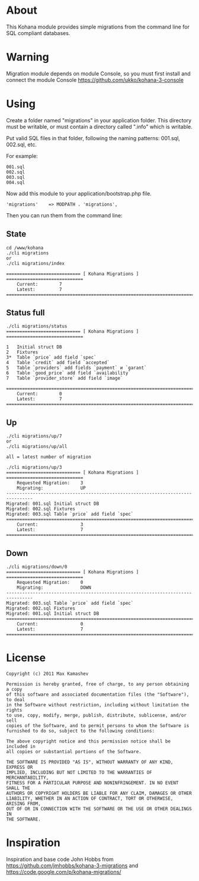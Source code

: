 # About

This Kohana module provides simple migrations from the command line for SQL compliant databases.

# Warning
Migration module depends on module Console, so you must first install and connect the module Console
https://github.com/ukko/kohana-3-console

# Using

Create a folder named "migrations" in your application folder.  This directory must be writable, or must contain a directory called ".info" which is writable.

Put valid SQL files in that folder, following the naming patterns: 001.sql, 002.sql, etc.

For example:

	001.sql
	002.sql
	003.sql
	004.sql

Now add this module to your application/bootstrap.php file.

    'migrations'    => MODPATH . 'migrations',

Then you can run them from the command line:

## State

	cd /www/kohana
	./cli migrations
    or
    ./cli migrations/index  
   
    ============================ [ Kohana Migrations ] =============================
	    Current:		7
	    Latest:			7
    ================================================================================

## Status full

    ./cli migrations/status
    ============================ [ Kohana Migrations ] =============================

    1	Initial struct DB
    2	Fixtures
    3*	Table `price` add field `spec`
    4	Table `credit` add field `accepted`
    5	Table `providers` add fields `payment` и `garant`
    6	Table `good_price` add field `availability`
    7	Table `provider_store` add field `image`

    ================================================================================
	    Current:		0
	    Latest:			7
    ================================================================================

## Up

	./cli migrations/up/7
	or
	./cli migrations/up/all
	
	all = latest number of migration

    ./cli migrations/up/3
    ============================ [ Kohana Migrations ] =============================
	    Requested Migration:	3
	    Migrating:		        UP
    --------------------------------------------------------------------------------
    Migrated: 001.sql Initial struct DB
    Migrated: 002.sql Fixtures
    Migrated: 003.sql Table `price` add field `spec`
    ================================================================================
	    Current:		        3
	    Latest:			        7
    ================================================================================
    
## Down

    ./cli migrations/down/0  
	============================ [ Kohana Migrations ] =============================
	    Requested Migration:	0
	    Migrating:		        DOWN
    --------------------------------------------------------------------------------
    Migrated: 003.sql Table `price` add field `spec`
    Migrated: 002.sql Fixtures
    Migrated: 001.sql Initial struct DB
    ================================================================================
	    Current:		        0
	    Latest:			        7
    ================================================================================

# License

	Copyright (c) 2011 Max Kamashev

	Permission is hereby granted, free of charge, to any person obtaining a copy
	of this software and associated documentation files (the "Software"), to deal
	in the Software without restriction, including without limitation the rights
	to use, copy, modify, merge, publish, distribute, sublicense, and/or sell
	copies of the Software, and to permit persons to whom the Software is
	furnished to do so, subject to the following conditions:

	The above copyright notice and this permission notice shall be included in
	all copies or substantial portions of the Software.

	THE SOFTWARE IS PROVIDED "AS IS", WITHOUT WARRANTY OF ANY KIND, EXPRESS OR
	IMPLIED, INCLUDING BUT NOT LIMITED TO THE WARRANTIES OF MERCHANTABILITY,
	FITNESS FOR A PARTICULAR PURPOSE AND NONINFRINGEMENT. IN NO EVENT SHALL THE
	AUTHORS OR COPYRIGHT HOLDERS BE LIABLE FOR ANY CLAIM, DAMAGES OR OTHER
	LIABILITY, WHETHER IN AN ACTION OF CONTRACT, TORT OR OTHERWISE, ARISING FROM,
	OUT OF OR IN CONNECTION WITH THE SOFTWARE OR THE USE OR OTHER DEALINGS IN
	THE SOFTWARE.

# Inspiration

Inspiration and base code John Hobbs from https://github.com/jmhobbs/kohana-3-migrations 
and https://code.google.com/p/kohana-migrations/ 
